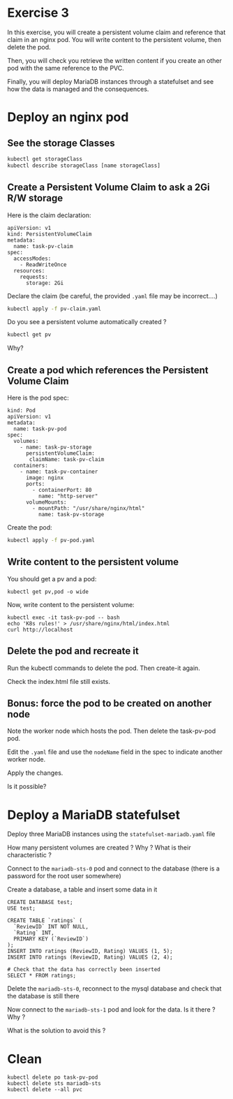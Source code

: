 # Exercise 3

In this exercise, you will create a persistent volume claim and reference that claim in an nginx pod.
You will write content to the persistent volume, then delete the pod.

Then, you will check you retrieve the written content if you create an other pod with the same reference to the PVC.

Finally, you will deploy MariaDB instances through a statefulset and see how the data is managed and the consequences.


# Deploy an nginx pod

## See the storage Classes

```sh
kubectl get storageClass
kubectl describe storageClass [name storageClass]
```

## Create a Persistent Volume Claim to ask a 2Gi R/W storage

Here is the claim declaration:
```
apiVersion: v1
kind: PersistentVolumeClaim
metadata:
  name: task-pv-claim
spec:
  accessModes:
    - ReadWriteOnce
  resources:
    requests:
      storage: 2Gi
```

Declare the claim (be careful, the provided `.yaml` file may be incorrect....)
```sh
kubectl apply -f pv-claim.yaml
```

Do you see a persistent volume automatically created ?
```sh
kubectl get pv
```

Why?

## Create a pod which references the Persistent Volume Claim

Here is the pod spec:
```
kind: Pod
apiVersion: v1
metadata:
  name: task-pv-pod
spec:
  volumes:
    - name: task-pv-storage
      persistentVolumeClaim:
       claimName: task-pv-claim
  containers:
    - name: task-pv-container
      image: nginx
      ports:
        - containerPort: 80
          name: "http-server"
      volumeMounts:
        - mountPath: "/usr/share/nginx/html"
          name: task-pv-storage
```

Create the pod:
```sh
kubectl apply -f pv-pod.yaml
```

## Write content to the persistent volume

You should get a pv and a pod:
```
kubectl get pv,pod -o wide
```

Now, write content to the persistent volume:
```
kubectl exec -it task-pv-pod -- bash
echo 'K8s rules!' > /usr/share/nginx/html/index.html
curl http://localhost
```


## Delete the pod and recreate it

Run the kubectl commands to delete the pod.
Then create-it again.

Check the index.html file still exists.

## Bonus: force the pod to be created on another node

Note the worker node which hosts the pod.
Then delete the task-pv-pod pod.

Edit the `.yaml` file and use the `nodeName` field in the spec to indicate another worker node.

Apply the changes.

Is it possible?

# Deploy a MariaDB statefulset

Deploy three MariaDB instances using the `statefulset-mariadb.yaml` file

How many persistent volumes are created ? Why ? What is their characteristic ?

Connect to the `mariadb-sts-0` pod and connect to the database (there is a password for the root user somewhere)

Create a database, a table and insert some data in it
```
CREATE DATABASE test;
USE test;

CREATE TABLE `ratings` (
  `ReviewID` INT NOT NULL,
  `Rating` INT,
  PRIMARY KEY (`ReviewID`)
);
INSERT INTO ratings (ReviewID, Rating) VALUES (1, 5);
INSERT INTO ratings (ReviewID, Rating) VALUES (2, 4);

# Check that the data has correctly been inserted
SELECT * FROM ratings;
```

Delete the `mariadb-sts-0`, reconnect to the mysql database and check that the database is still there

Now connect to the `mariadb-sts-1` pod and look for the data. Is it there ? Why ?

What is the solution to avoid this ?


# Clean
```
kubectl delete po task-pv-pod
kubectl delete sts mariadb-sts
kubectl delete --all pvc
```
